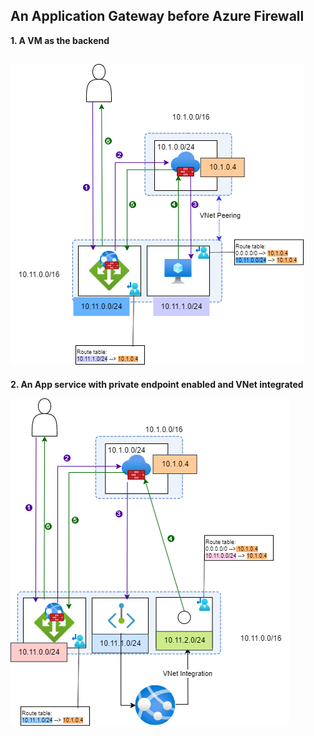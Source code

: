 ## An Application Gateway before Azure Firewall
**1. A VM as the backend**

![appgw-fw-vm.png](/appgw-fw/appgw-fw-vm.png)
----------------------------------------

**2. An App service with private endpoint enabled and VNet integrated**

![appgw-fw-appsvc.png](/appgw-fw/appgw-fw-appsvc.png)